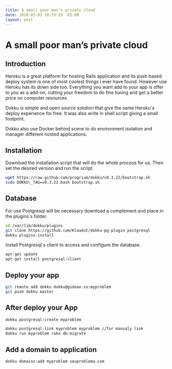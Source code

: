 ```yaml
---
title: A small poor man’s private cloud
date: 2018-02-02 16:33:33 -03:00
layout: post
---
```

# A small poor man’s private cloud 
## Introduction

Heroku is a great platform for hosting Rails application and its push based deploy system is one of most coolest things I ever have found. However use Heroku has its down side too. Everything you want add to your app is offer to you as a add-on, cutting your freedom to do fine tuning and get a better price on computer resources.

Dokku is simple and open source solution that give the same Heroku`s deploy experience for free. It was also write in shell script giving a small footprint. 

Dokku also use Docker behind scene to do environment isolation and manager different hosted applications.

## Installation

Download the installation script that will do the whole process for us. Then set the desired version and run the script. 

```sh
wget https://raw.github.com/progrium/dokku/v0.3.22/bootstrap.sh
sudo DOKKU\_TAG=v0.3.22 bash bootstrap.sh
```


## Database

For use Postgresql will be necessary download a complement and place in the plugins`s folder.

```sh
cd /var/lib/dokku/plugins
git clone https://github.com/Kloadut/dokku-pg-plugin postgresql
dokku plugins-install
```

Install Postgresql`s client to access and configure the database.

```sh
apt-get update
apt-get install postgresql-client
```


## Deploy your app

```sh
git remote add dokku dokku@gideao.co:myproblem
git push dokku master
```

## After deploy your App

```sh
dokku postgresql:create myproblem
```

```sh
dokku postgresql:link myproblem myproblem //for manualy link
dokku run myproblem rake db:migrate
```


## Add a domain to application

```sh
dokku domains:add myproblem seuproblema.com
```